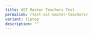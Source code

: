 ```yaml
---
title: AST Master Teachers Test
permalink: /test-ast-master-teachers/
variant: tiptap
description: ""
---
```

